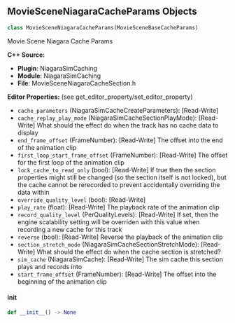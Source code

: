 ## MovieSceneNiagaraCacheParams Objects

```python
class MovieSceneNiagaraCacheParams(MovieSceneBaseCacheParams)
```

Movie Scene Niagara Cache Params

**C++ Source:**

- **Plugin**: NiagaraSimCaching
- **Module**: NiagaraSimCaching
- **File**: MovieSceneNiagaraCacheSection.h

**Editor Properties:** (see get_editor_property/set_editor_property)

- ``cache_parameters`` (NiagaraSimCacheCreateParameters):  [Read-Write]
- ``cache_replay_play_mode`` (NiagaraSimCacheSectionPlayMode):  [Read-Write] What should the effect do when the track has no cache data to display
- ``end_frame_offset`` (FrameNumber):  [Read-Write] The offset into the end of the animation clip
- ``first_loop_start_frame_offset`` (FrameNumber):  [Read-Write] The offset for the first loop of the animation clip
- ``lock_cache_to_read_only`` (bool):  [Read-Write] If true then the section properties might still be changed (so the section itself is not locked), but the cache cannot be rerecorded to prevent accidentally overriding the data within
- ``override_quality_level`` (bool):  [Read-Write]
- ``play_rate`` (float):  [Read-Write] The playback rate of the animation clip
- ``record_quality_level`` (PerQualityLevels):  [Read-Write] If set, then the engine scalability setting will be overriden with this value when recording a new cache for this track
- ``reverse`` (bool):  [Read-Write] Reverse the playback of the animation clip
- ``section_stretch_mode`` (NiagaraSimCacheSectionStretchMode):  [Read-Write] What should the effect do when the cache section is stretched?
- ``sim_cache`` (NiagaraSimCache):  [Read-Write] The sim cache this section plays and records into
- ``start_frame_offset`` (FrameNumber):  [Read-Write] The offset into the beginning of the animation clip

<a id="unreal.MovieSceneNiagaraCacheParams.__init__"></a>

#### __init__

```python
def __init__() -> None
```

<a id="unreal.WaveTableBankEntry"></a>